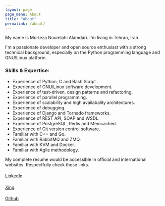 ```yaml
---
layout: page
page_menu: About
title: "About"
permalink: /about/
---
```


My name is Morteza Nourelahi Alamdari. I'm living in Tehran, Iran.

I'm a passionate developer and open source enthusiast with a strong technical
background, especially on the Python programming language and GNU/Linux platform.

### Skills & Expertise:
* Experience of Python, C and Bash Script .
* Experience of GNU/Linux software development.
* Experience of test-driven, design patterns and refactoring.
* Experience of parallel programming.
* Experience of scalability and high availabality architectures.
* Experience of debugging.
* Experience of Django and Tornado frameworks.
* Experience of REST API, SOAP and WSDL.
* Experience of PostgreSQL, Redis and Memcached.
* Experience of Git version control software.
* Familiar with C++ and Go.
* Familiar with RabbitMQ and ZMQ.
* Familiar with KVM and Docker.
* Familiar with Agile methodology.

My complete resume would be accessible in official and international websites.
Respectfully check these links.

<div class="center">
  <div class="card text-white bg-primary mb-3 card-extra-link">
    <div class="card-body">
      <h4 class="card-title">
        <a alt="My LinkedIn page" target="_blank" href="https://www.linkedin.com/in/morteza-nourelahi-alamdari/">
          <i class="fa fa-linkedin"></i>
        </a>
      </h4>
      <p class="card-text">
        <a alt="My LinkedIn profile" target="_blank" href="https://www.linkedin.com/in/morteza-nourelahi-alamdari/">LinkedIn</a>
      </p>
    </div>
  </div>

  <div class="card text-white bg-warning mb-3 card-extra-link">
    <div class="card-body">
      <h4 class="card-title">
        <a alt="My Xing page" target="_blank" href="https://www.xing.com/profile/Morteza_NourelahiAlamdari">
          <i class="fa fa-xing"></i>
        </a>
      </h4>
      <p class="card-text">
        <a alt="My Xing link" target="_blank" href="https://www.xing.com/profile/Morteza_NourelahiAlamdari">Xing</a>
      </p>
    </div>
  </div>

  <div class="card text-white bg-dark mb-3 card-extra-link">
    <div class="card-body">
      <h4 class="card-title">
        <a alt="My Github page" target="_blank" href="https://github.com/mortezaipo">
          <i class="fa fa-github"></i>
        </a>
      </h4>
      <p class="card-text">
        <a alt="My Github page" target="_blank" href="https://github.com/mortezaipo">Github</a>
      </p>
    </div>
  </div>
</div>